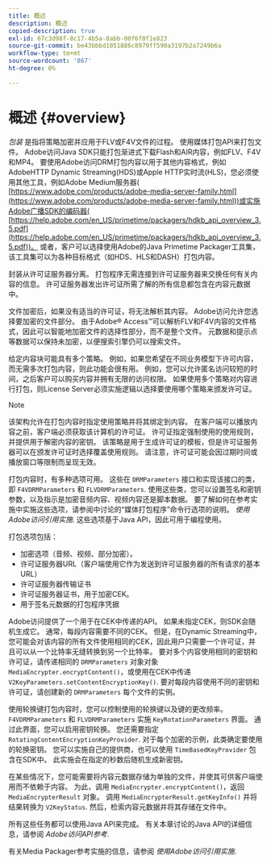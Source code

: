 ```yaml
---
title: 概述
description: 概述
copied-description: true
exl-id: 67c3d98f-8c17-4b5a-8abb-00f6f0f1e823
source-git-commit: be43bbbd1051886c8979ff590a3197b2a7249b6a
workflow-type: tm+mt
source-wordcount: '867'
ht-degree: 0%

---
```


# 概述 {#overview}

*包装* 是指将策略加密并应用于FLV或F4V文件的过程。 使用媒体打包API来打包文件。 Adobe访问Java SDK只能打包渐进式下载Flash和AIR内容，例如FLV、F4V和MP4。 要使用Adobe访问DRM打包内容以用于其他内容格式，例如AdobeHTTP Dynamic Streaming(HDS)或Apple HTTP实时流(HLS)，您必须使用其他工具，例如Adobe Medium服务器( [https://www.adobe.com/products/adobe-media-server-family.html](https://www.adobe.com/products/adobe-media-server-family.html))或实施Adobe广播SDK的编码器( [https://help.adobe.com/en_US/primetime/packagers/hdkb_api_overview_3.5.pdf](https://help.adobe.com/en_US/primetime/packagers/hdkb_api_overview_3.5.pdf))。 或者，客户可以选择使用Adobe的Java Primetime Packager工具集，该工具集可以为各种目标格式（如HDS、HLS和DASH）打包内容。

封装从许可证服务器分离。 打包程序无需连接到许可证服务器来交换任何有关内容的信息。 许可证服务器发出许可证所需了解的所有信息都包含在内容元数据中。

文件加密后，如果没有适当的许可证，将无法解析其内容。 Adobe访问允许您选择要加密的文件部分。 由于Adobe® Access™可以解析FLV和F4V内容的文件格式，因此可以智能地加密文件的选择性部分，而不是整个文件。 元数据和提示点等数据可以保持未加密，以便搜索引擎仍可以搜索文件。

给定内容块可能具有多个策略。 例如，如果您希望在不同业务模型下许可内容，而无需多次打包内容，则此功能会很有用。 例如，您可以允许匿名访问较短的时间，之后客户可以购买内容并拥有无限的访问权限。 如果使用多个策略对内容进行打包，则License Server必须实施逻辑以选择要使用哪个策略来颁发许可证。

>[!NOTE]
>
>该架构允许在打包内容时指定使用策略并将其绑定到内容。 在客户端可以播放内容之前，客户端必须获取该计算机的许可证。 许可证指定强制使用的使用规则，并提供用于解密内容的密钥。 该策略是用于生成许可证的模板，但是许可证服务器可以在颁发许可证时选择覆盖使用规则。 请注意，许可证可能会因过期时间或播放窗口等限制而呈现无效。

打包内容时，有多种选项可用。 这些在 `DRMParameters` 接口和实现该接口的类，即 `F4VDRMParameters` 和 `FLVDRMParameters`. 使用这些类，您可以设置签名和密钥参数，以及指示是加密音频内容、视频内容还是脚本数据。 要了解如何在参考实施中实施这些选项，请参阅中讨论的“媒体打包程序”命令行选项的说明。 *使用Adobe访问引用实施*. 这些选项基于Java API，因此可用于编程使用。

打包选项包括：

* 加密选项（音频、视频、部分加密）。
* 许可证服务器URL（客户端使用它作为发送到许可证服务器的所有请求的基本URL）
* 许可证服务器传输证书
* 许可证服务器证书，用于加密CEK。
* 用于签名元数据的打包程序凭据

Adobe访问提供了一个用于在CEK中传递的API。 如果未指定CEK，则SDK会随机生成它。 通常，每段内容需要不同的CEK。 但是，在Dynamic Streaming中，您可能会对该内容的所有文件使用相同的CEK，因此用户只需要一个许可证，并且可以从一个比特率无缝转换到另一个比特率。 要对多个内容使用相同的密钥和许可证，请传递相同的 `DRMParameters` 对象对象 `MediaEncrypter.encryptContent()`，或使用在CEK中传递 `V2KeyParameters.setContentEncryptionKey()`. 要对每段内容使用不同的密钥和许可证，请创建新的 `DRMParameters` 每个文件的实例。

使用轮换键打包内容时，您可以控制使用的轮换键以及键的更改频率。 `F4VDRMParameters` 和 `FLVDRMParameters` 实施 `KeyRotationParameters` 界面。 通过此界面，您可以启用密钥轮换。 您还需要指定 `RotatingContentEncryptionKeyProvider`. 对于每个加密的示例，此类确定要使用的轮换密钥。 您可以实施自己的提供商，也可以使用 `TimeBasedKeyProvider` 包含在SDK中。 此实施会在指定的秒数后随机生成新密钥。

在某些情况下，您可能需要将内容元数据存储为单独的文件，并使其可供客户端使用而不依赖于内容。 为此，调用 `MediaEncrypter.encryptContent()`，返回 `MediaEncrypterResult` 对象。 调用 `MediaEncrypterResult.getKeyInfo()` 并将结果转换为 `V2KeyStatus`. 然后，检索内容元数据并将其存储在文件中。

所有这些任务都可以使用Java API来完成。 有关本章讨论的Java API的详细信息，请参阅 *Adobe访问API参考*.

有关Media Packager参考实施的信息，请参阅 *使用Adobe访问引用实施*.
